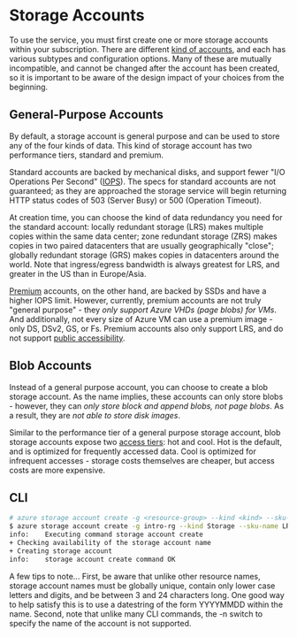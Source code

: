 Storage Accounts
================

To use the service, you must first create one or more storage accounts 
within your subscription.  There are different [kind of accounts](https://azure.microsoft.com/en-us/documentation/articles/storage-introduction/), and
each has various subtypes and configuration options.  Many of these are
mutually incompatible, and cannot be changed after the account has been
created, so it is important to be aware of the design impact of your choices
from the beginning.

## General-Purpose Accounts

By default, a storage account is general purpose and can be used to store
any of the four kinds of data.  This kind of storage account has two
performance tiers, standard and premium.

Standard accounts are backed by mechanical disks, and support fewer "I/O
Operations Per Second" ([IOPS](https://docs.microsoft.com/en-us/azure/storage/storage-scalability-targets)).  The specs for standard accounts are not
guaranteed; as they are approached the storage service will begin returning
HTTP status codes of 503 (Server Busy) or 500 (Operation Timeout).

At creation time, you can choose the kind of data redundancy you need for
the standard account: locally redundant storage (LRS) makes multiple copies
within the same data center; zone redundant storage (ZRS) makes copies in
two paired datacenters that are usually geographically "close"; globally
redundant storage (GRS) makes copies in datacenters around the world.
Note that ingress/egress bandwidth is always greatest for LRS, and greater
in the US than in Europe/Asia.

[Premium](https://azure.microsoft.com/en-us/documentation/articles/storage-premium-storage/) accounts, on the other hand, are
backed by SSDs and have a higher IOPS limit.  However, currently, premium
accounts are not truly "general purpose" - they *only support Azure VHDs
(page blobs) for VMs*.  And additionally, not every size of Azure VM can
use a premium image - only DS, DSv2, GS, or Fs.  Premium accounts also only
support LRS, and do not support [public accessibility](accessibility.md).

## Blob Accounts

Instead of a general purpose account, you can choose to create
a blob storage account.  As the name implies, these accounts can only store
blobs - however, they can *only store block and append blobs, not page
blobs*.  As a result, they are *not able to store disk images*.

Similar to the performance tier of a general purpose storage account, blob
storage accounts expose two [access tiers](https://azure.microsoft.com/en-us/documentation/articles/storage-blob-storage-tiers/): hot and cool.  Hot is the
default, and is optimized for frequently accessed data.  Cool is optimized
for infrequent accesses - storage costs themselves are cheaper, but access
costs are more expensive.

## CLI

```bash
# azure storage account create -g <resource-group> --kind <kind> --sku-name <sku> --access-tier <tier> -l <location> <account-name>
$ azure storage account create -g intro-rg --kind Storage --sku-name LRS -l westus intro20161122strg
info:    Executing command storage account create
+ Checking availability of the storage account name                            
+ Creating storage account                                                     
info:    storage account create command OK
```

A few tips to note...  First, be aware that unlike other resource names, 
storage account names must be globally unique, contain only lower case letters
and digits, and be between 3 and 24 characters long.  One good way to help
satisfy this is to use a datestring of the form YYYYMMDD within the name.
Second, note that unlike many CLI commands, the -n switch to specify the name
of the account is not supported. 
